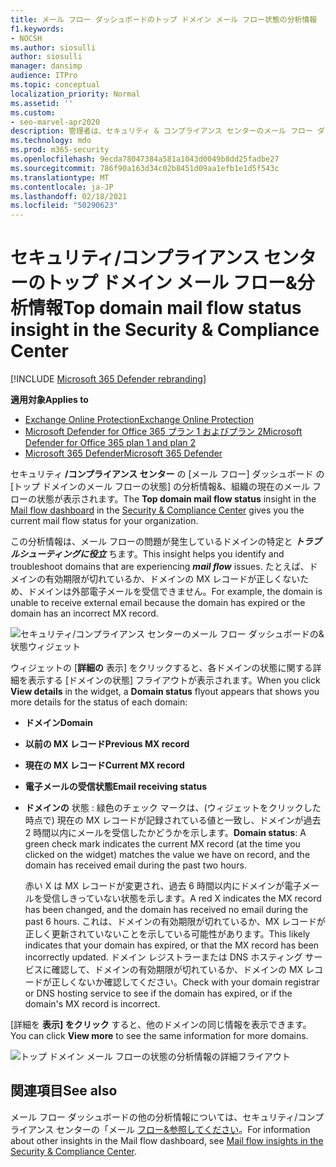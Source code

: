 ```yaml
---
title: メール フロー ダッシュボードのトップ ドメイン メール フロー状態の分析情報
f1.keywords:
- NOCSH
ms.author: siosulli
author: siosulli
manager: dansimp
audience: ITPro
ms.topic: conceptual
localization_priority: Normal
ms.assetid: ''
ms.custom:
- seo-marvel-apr2020
description: 管理者は、セキュリティ & コンプライアンス センターのメール フロー ダッシュボードでトップ ドメインのメール フロー状態の分析情報を使用して、MX レコードに関連するメール フローの問題をトラブルシューティングする方法について説明します。
ms.technology: mdo
ms.prod: m365-security
ms.openlocfilehash: 9ecda78047384a581a1043d0049b8dd25fadbe27
ms.sourcegitcommit: 786f90a163d34c02b8451d09aa1efb1e1d5f543c
ms.translationtype: MT
ms.contentlocale: ja-JP
ms.lasthandoff: 02/18/2021
ms.locfileid: "50290623"
---
```

# <a name="top-domain-mail-flow-status-insight-in-the-security--compliance-center"></a><span data-ttu-id="c62c5-103">セキュリティ/コンプライアンス センターのトップ ドメイン メール フロー&分析情報</span><span class="sxs-lookup"><span data-stu-id="c62c5-103">Top domain mail flow status insight in the Security & Compliance Center</span></span>

[!INCLUDE [Microsoft 365 Defender rebranding](../includes/microsoft-defender-for-office.md)]

<span data-ttu-id="c62c5-104">**適用対象**</span><span class="sxs-lookup"><span data-stu-id="c62c5-104">**Applies to**</span></span>
- [<span data-ttu-id="c62c5-105">Exchange Online Protection</span><span class="sxs-lookup"><span data-stu-id="c62c5-105">Exchange Online Protection</span></span>](exchange-online-protection-overview.md)
- [<span data-ttu-id="c62c5-106">Microsoft Defender for Office 365 プラン 1 およびプラン 2</span><span class="sxs-lookup"><span data-stu-id="c62c5-106">Microsoft Defender for Office 365 plan 1 and plan 2</span></span>](office-365-atp.md)
- [<span data-ttu-id="c62c5-107">Microsoft 365 Defender</span><span class="sxs-lookup"><span data-stu-id="c62c5-107">Microsoft 365 Defender</span></span>](../mtp/microsoft-threat-protection.md)

<span data-ttu-id="c62c5-108">セキュリティ **/コンプライアンス センター** の [メール [](mail-flow-insights-v2.md)フロー] ダッシュボード [](https://protection.office.com)の [トップ ドメインのメール フローの状態] の分析情報&、組織の現在のメール フローの状態が表示されます。</span><span class="sxs-lookup"><span data-stu-id="c62c5-108">The **Top domain mail flow status** insight in the [Mail flow dashboard](mail-flow-insights-v2.md) in the [Security & Compliance Center](https://protection.office.com) gives you the current mail flow status for your organization.</span></span>

<span data-ttu-id="c62c5-109">この分析情報は、メール フローの問題が発生しているドメインの特定と ***トラブルシューティングに役立*** ちます。</span><span class="sxs-lookup"><span data-stu-id="c62c5-109">This insight helps you identify and troubleshoot domains that are experiencing ***mail flow*** issues.</span></span> <span data-ttu-id="c62c5-110">たとえば、ドメインの有効期限が切れているか、ドメインの MX レコードが正しくないため、ドメインは外部電子メールを受信できません。</span><span class="sxs-lookup"><span data-stu-id="c62c5-110">For example, the domain is unable to receive external email because the domain has expired or the domain has an incorrect MX record.</span></span>

![セキュリティ/コンプライアンス センターのメール フロー ダッシュボードの&状態ウィジェット](../../media/mfi-top-domain-mail-flow-status-widget.png)

<span data-ttu-id="c62c5-112">ウィジェットの [**詳細の** 表示] をクリックすると、各ドメインの状態に関する詳細を表示する [ドメインの状態] フライアウトが表示されます。</span><span class="sxs-lookup"><span data-stu-id="c62c5-112">When you click **View details** in the widget, a **Domain status** flyout appears that shows you more details for the status of each domain:</span></span>

- <span data-ttu-id="c62c5-113">**ドメイン**</span><span class="sxs-lookup"><span data-stu-id="c62c5-113">**Domain**</span></span>
- <span data-ttu-id="c62c5-114">**以前の MX レコード**</span><span class="sxs-lookup"><span data-stu-id="c62c5-114">**Previous MX record**</span></span>
- <span data-ttu-id="c62c5-115">**現在の MX レコード**</span><span class="sxs-lookup"><span data-stu-id="c62c5-115">**Current MX record**</span></span>
- <span data-ttu-id="c62c5-116">**電子メールの受信状態**</span><span class="sxs-lookup"><span data-stu-id="c62c5-116">**Email receiving status**</span></span>
- <span data-ttu-id="c62c5-117">**ドメインの** 状態 : 緑色のチェック マークは、(ウィジェットをクリックした時点で) 現在の MX レコードが記録されている値と一致し、ドメインが過去 2 時間以内にメールを受信したかどうかを示します。</span><span class="sxs-lookup"><span data-stu-id="c62c5-117">**Domain status**: A green check mark indicates the current MX record (at the time you clicked on the widget) matches the value we have on record, and the domain has received email during the past two hours.</span></span>

  <span data-ttu-id="c62c5-118">赤い X は MX レコードが変更され、過去 6 時間以内にドメインが電子メールを受信しきっていない状態を示します。</span><span class="sxs-lookup"><span data-stu-id="c62c5-118">A red X indicates the MX record has been changed, and the domain has received no email during the past 6 hours.</span></span> <span data-ttu-id="c62c5-119">これは、ドメインの有効期限が切れているか、MX レコードが正しく更新されていないことを示している可能性があります。</span><span class="sxs-lookup"><span data-stu-id="c62c5-119">This likely indicates that your domain has expired, or that the MX record has been incorrectly updated.</span></span> <span data-ttu-id="c62c5-120">ドメイン レジストラーまたは DNS ホスティング サービスに確認して、ドメインの有効期限が切れているか、ドメインの MX レコードが正しくないか確認してください。</span><span class="sxs-lookup"><span data-stu-id="c62c5-120">Check with your domain registrar or DNS hosting service to see if the domain has expired, or if the domain's MX record is incorrect.</span></span>

<span data-ttu-id="c62c5-121">[詳細を **表示] をクリック** すると、他のドメインの同じ情報を表示できます。</span><span class="sxs-lookup"><span data-stu-id="c62c5-121">You can click **View more** to see the same information for more domains.</span></span>

![トップ ドメイン メール フローの状態の分析情報の詳細フライアウト](../../media/mfi-top-domain-mail-flow-status-view-details.png)

## <a name="see-also"></a><span data-ttu-id="c62c5-123">関連項目</span><span class="sxs-lookup"><span data-stu-id="c62c5-123">See also</span></span>

<span data-ttu-id="c62c5-124">メール フロー ダッシュボードの他の分析情報については、セキュリティ/コンプライアンス センターの「メール [フロー&参照してください](mail-flow-insights-v2.md)。</span><span class="sxs-lookup"><span data-stu-id="c62c5-124">For information about other insights in the Mail flow dashboard, see [Mail flow insights in the Security & Compliance Center](mail-flow-insights-v2.md).</span></span>
